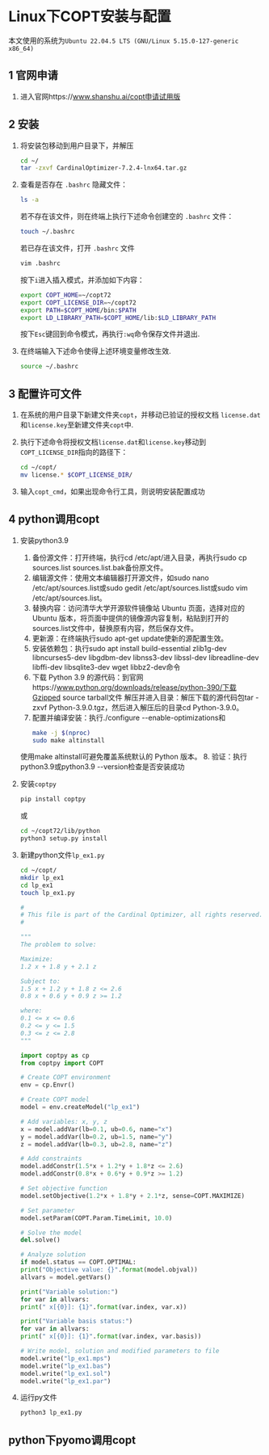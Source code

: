 # Linux下COPT安装与配置

本文使用的系统为`Ubuntu 22.04.5 LTS (GNU/Linux 5.15.0-127-generic x86_64)`

## 1 官网申请

1. 进入官网https://www.shanshu.ai/copt申请试用版

## 2 安装

1. 将安装包移动到用户目录下，并解压

    ```bash
    cd ~/
    tar -zxvf CardinalOptimizer-7.2.4-lnx64.tar.gz
    ```

2. 查看是否存在 `.bashrc` 隐藏文件：

    ```bash
    ls -a
    ```
    若不存在该文件，则在终端上执行下述命令创建空的 `.bashrc` 文件：
    ```bash
    touch ~/.bashrc
    ```
    若已存在该文件，打开 `.bashrc` 文件
    ```bash
    vim .bashrc
    ```    
    按下`i`进入插入模式，并添加如下内容：
    ```bash
    export COPT_HOME=~/copt72
    export COPT_LICENSE_DIR=~/copt72
    export PATH=$COPT_HOME/bin:$PATH
    export LD_LIBRARY_PATH=$COPT_HOME/lib:$LD_LIBRARY_PATH
    ```
    按下`Esc`键回到命令模式，再执行`:wq`命令保存文件并退出.

3. 在终端输入下述命令使得上述环境变量修改生效.
    ```bash
    source ~/.bashrc
    ```

## 3 配置许可文件

1. 在系统的用户目录下新建文件夹`copt`，并移动已验证的授权文档 `license.dat` 和`license.key`至新建文件夹`copt`中.

2. 执行下述命令将授权文档`license.dat`和`license.key`移动到 `COPT_LICENSE_DIR`指向的路径下：
    ```bash
    cd ~/copt/
    mv license.* $COPT_LICENSE_DIR/
    ```
3. 输入`copt_cmd`，如果出现命令行工具，则说明安装配置成功

## 4 python调用copt

1. 安装python3.9

    1. 备份源文件：打开终端，执行cd /etc/apt/进入目录，再执行sudo cp sources.list sources.list.bak备份原文件。
    2. 编辑源文件：使用文本编辑器打开源文件，如sudo nano /etc/apt/sources.list或sudo gedit /etc/apt/sources.list或sudo vim /etc/apt/sources.list。
    3. 替换内容：访问清华大学开源软件镜像站 Ubuntu 页面，选择对应的 Ubuntu 版本，将页面中提供的镜像源内容复制，粘贴到打开的sources.list文件中，替换原有内容，然后保存文件。
    4. 更新源：在终端执行sudo apt-get update使新的源配置生效。
    5. 安装依赖包：执行sudo apt install build-essential zlib1g-dev libncurses5-dev libgdbm-dev libnss3-dev libssl-dev libreadline-dev libffi-dev libsqlite3-dev wget libbz2-dev命令
    6. 下载 Python 3.9 的源代码：到官网https://www.python.org/downloads/release/python-390/下载Gzipped source tarball文件
    解压并进入目录：解压下载的源代码包tar -zxvf Python-3.9.0.tgz，然后进入解压后的目录cd Python-3.9.0。
    7. 配置并编译安装：执行./configure --enable-optimizations和
        ```bash
        make -j $(nproc)
        sudo make altinstall
        ```
    使用make altinstall可避免覆盖系统默认的 Python 版本。
    8. 验证：执行python3.9或python3.9 --version检查是否安装成功

2. 安装`coptpy`

    ```bash
    pip install coptpy
    ```
    或
    ```bash
    cd ~/copt72/lib/python
    python3 setup.py install
    ```

3. 新建python文件`lp_ex1.py`

    ```bash
    cd ~/copt/
    mkdir lp_ex1
    cd lp_ex1
    touch lp_ex1.py
    ```

    ```python
    #
    # This file is part of the Cardinal Optimizer, all rights reserved.
    #

    """
    The problem to solve:

    Maximize:
    1.2 x + 1.8 y + 2.1 z

    Subject to:
    1.5 x + 1.2 y + 1.8 z <= 2.6
    0.8 x + 0.6 y + 0.9 z >= 1.2

    where:
    0.1 <= x <= 0.6
    0.2 <= y <= 1.5
    0.3 <= z <= 2.8
    """

    import coptpy as cp
    from coptpy import COPT

    # Create COPT environment
    env = cp.Envr()

    # Create COPT model
    model = env.createModel("lp_ex1")

    # Add variables: x, y, z
    x = model.addVar(lb=0.1, ub=0.6, name="x")
    y = model.addVar(lb=0.2, ub=1.5, name="y")
    z = model.addVar(lb=0.3, ub=2.8, name="z")

    # Add constraints
    model.addConstr(1.5*x + 1.2*y + 1.8*z <= 2.6)
    model.addConstr(0.8*x + 0.6*y + 0.9*z >= 1.2)

    # Set objective function
    model.setObjective(1.2*x + 1.8*y + 2.1*z, sense=COPT.MAXIMIZE)

    # Set parameter
    model.setParam(COPT.Param.TimeLimit, 10.0)

    # Solve the model
    del.solve()

    # Analyze solution
    if model.status == COPT.OPTIMAL:
    print("Objective value: {}".format(model.objval))
    allvars = model.getVars()

    print("Variable solution:")
    for var in allvars:
    print(" x[{0}]: {1}".format(var.index, var.x))

    print("Variable basis status:")
    for var in allvars:
    print(" x[{0}]: {1}".format(var.index, var.basis))

    # Write model, solution and modified parameters to file
    model.write("lp_ex1.mps")
    model.write("lp_ex1.bas")
    model.write("lp_ex1.sol")
    model.write("lp_ex1.par")
    ```

4. 运行py文件

    ```bash
    python3 lp_ex1.py
    ```


## python下pyomo调用copt

